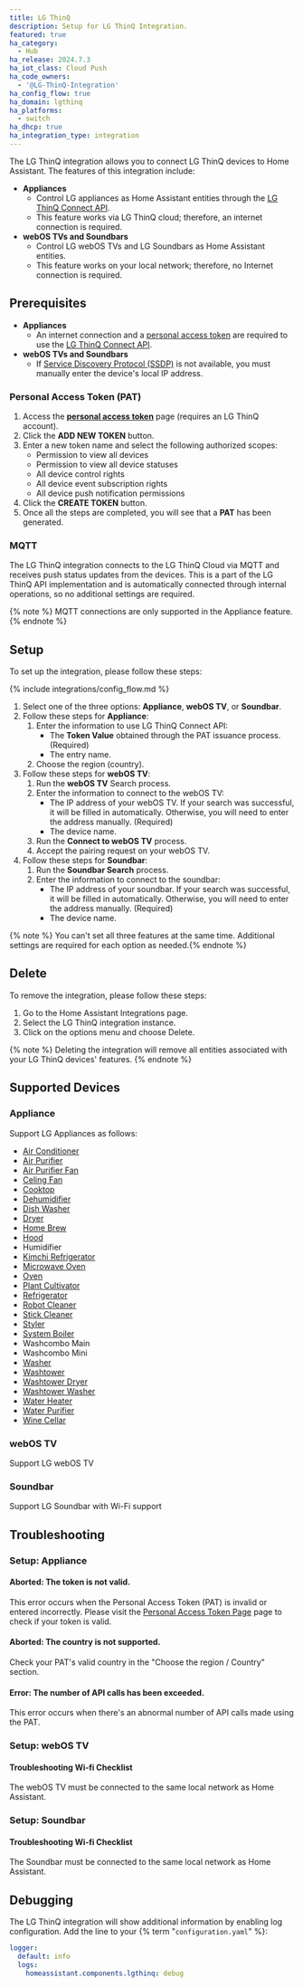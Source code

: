 ```yaml
---
title: LG ThinQ
description: Setup for LG ThinQ Integration.
featured: true
ha_category:
  - Hub
ha_release: 2024.7.3
ha_iot_class: Cloud Push
ha_code_owners:
  - '@LG-ThinQ-Integration'
ha_config_flow: true
ha_domain: lgthinq
ha_platforms:
  - switch
ha_dhcp: true
ha_integration_type: integration
---
```


The LG ThinQ integration allows you to connect LG ThinQ devices to Home Assistant. The features of this integration include:

- **Appliances**
   - Control LG appliances as Home Assistant entities through the [LG ThinQ Connect API](https://thinq.developer.lge.com/ko/cloud/).
   - This feature works via LG ThinQ cloud; therefore, an internet connection is required.
- **webOS TVs and Soundbars**
   - Control LG webOS TVs and LG Soundbars as Home Assistant entities.
   - This feature works on your local network; therefore, no Internet connection is required.


## Prerequisites

- **Appliances**
    - An internet connection and a [personal access token](https://connect-pat.lgthinq.com) are required to use the [LG ThinQ Connect API](https://thinq.developer.lge.com/ko/cloud/).
- **webOS TVs and Soundbars**
    - If [Service Discovery Protocol (SSDP)](https://www.home-assistant.io/integrations/ssdp/) is not available, you must manually enter the device's local IP address.


### Personal Access Token (PAT)

1.	Access the **[personal access token](https://connect-pat.lgthinq.com)** page (requires an LG ThinQ account).
2.	Click the **ADD NEW TOKEN** button.
3.	Enter a new token name and select the following authorized scopes: 
    - Permission to view all devices
    - Permission to view all device statuses
    - All device control rights
    - All device event subscription rights
    - All device push notification permissions
4.	Click the **CREATE TOKEN** button.
5.	Once all the steps are completed, you will see that a **PAT** has been generated.

### MQTT

The LG ThinQ integration connects to the LG ThinQ Cloud via MQTT and receives push status updates from the devices. This is a part of the LG ThinQ API implementation and is automatically connected through internal operations, so no additional settings are required.

{% note %} MQTT connections are only supported in the Appliance feature.{% endnote %}


## Setup

To set up the integration, please follow these steps:

{% include integrations/config_flow.md %}

1.	Select one of the three options: **Appliance**, **webOS TV**, or **Soundbar**.
2. Follow these steps for **Appliance**:
   1. Enter the information to use LG ThinQ Connect API:
      - The **Token Value** obtained through the PAT issuance process. (Required)
      - The entry name.
   2. Choose the region (country).
3. Follow these steps for  **webOS TV**:
   1.	Run the **webOS TV** Search process.
   2. Enter the information to connect to the webOS TV:
      - The IP address of your webOS TV. If your search was successful, it will be filled in automatically. Otherwise, you will need to enter the address manually. (Required)
      - The device name.
   3. Run the **Connect to webOS TV** process.
   4. Accept the pairing request on your webOS TV.
4. Follow these steps for **Soundbar**:
   1. Run the **Soundbar Search** process.
   2. Enter the information to connect to the soundbar:
      - The IP address of your soundbar. If your search was successful, it will be filled in automatically. Otherwise, you will need to enter the address manually. (Required)
      - The device name.

{% note %} You can't set all three features at the same time. Additional settings are required for each option as needed.{% endnote %}


## Delete

To remove the integration, please follow these steps:

1.	Go to the Home Assistant Integrations page.
2.	Select the LG ThinQ integration instance.
3.	Click on the options menu and choose Delete.

{% note %} Deleting the integration will remove all entities associated with your LG ThinQ devices' features. {% endnote %}


## Supported Devices

### Appliance

Support LG Appliances as follows:

- [Air Conditioner](https://thinq.developer.lge.com/en/cloud/docs/thinq-connect/device-profile/air-conditioner/)
- [Air Purifier](https://thinq.developer.lge.com/en/cloud/docs/thinq-connect/device-profile/air-purifier/)
- [Air Purifier Fan](https://thinq.developer.lge.com/en/cloud/docs/thinq-connect/device-profile/Air-Purifier-Fan/)
- [Celing Fan](https://thinq.developer.lge.com/en/cloud/docs/thinq-connect/device-profile/ceiling-fan/)
- [Cooktop](https://thinq.developer.lge.com/en/cloud/docs/thinq-connect/device-profile/Cooktop/)
- [Dehumidifier](https://thinq.developer.lge.com/en/cloud/docs/thinq-connect/device-profile/dehumidifier/)
- [Dish Washer](https://thinq.developer.lge.com/en/cloud/docs/thinq-connect/device-profile/dish-washer/)
- [Dryer](https://thinq.developer.lge.com/en/cloud/docs/thinq-connect/device-profile/Dryer/)
- [Home Brew](https://thinq.developer.lge.com/en/cloud/docs/thinq-connect/device-profile/Home-Brew/)
- [Hood](https://thinq.developer.lge.com/en/cloud/docs/thinq-connect/device-profile/Hood/)
- Humidifier
- [Kimchi Refrigerator](https://thinq.developer.lge.com/en/cloud/docs/thinq-connect/device-profile/Kimchi-Refrigerator/)
- [Microwave Oven](https://thinq.developer.lge.com/en/cloud/docs/thinq-connect/device-profile/Microwave-Oven/)
- [Oven](https://thinq.developer.lge.com/en/cloud/docs/thinq-connect/device-profile/Oven/)
- [Plant Cultivator](https://thinq.developer.lge.com/en/cloud/docs/thinq-connect/device-profile/Plant-Cultivator/)
- [Refrigerator](https://thinq.developer.lge.com/en/cloud/docs/thinq-connect/device-profile/refrigerator/)
- [Robot Cleaner](https://thinq.developer.lge.com/en/cloud/docs/thinq-connect/device-profile/robot-cleaner/)
- [Stick Cleaner](https://thinq.developer.lge.com/en/cloud/docs/thinq-connect/device-profile/Stick-Cleaner/)
- [Styler](https://thinq.developer.lge.com/en/cloud/docs/thinq-connect/device-profile/styler/)
- [System Boiler](https://thinq.developer.lge.com/en/cloud/docs/thinq-connect/device-profile/System-Boiler/)
- Washcombo Main
- Washcombo Mini
- [Washer](https://thinq.developer.lge.com/en/cloud/docs/thinq-connect/device-profile/washer/)
- [Washtower](https://thinq.developer.lge.com/en/cloud/docs/thinq-connect/device-profile/WashTower-Single-Unit/)
- [Washtower Dryer](https://thinq.developer.lge.com/en/cloud/docs/thinq-connect/device-profile/WashTower-Dryer/)
- [Washtower Washer](https://thinq.developer.lge.com/en/cloud/docs/thinq-connect/device-profile/WashTower-Washer/)
- [Water Heater](https://thinq.developer.lge.com/en/cloud/docs/thinq-connect/device-profile/Water-Heater/)
- [Water Purifier](https://thinq.developer.lge.com/en/cloud/docs/thinq-connect/device-profile/water-purifier/)
- [Wine Cellar](https://thinq.developer.lge.com/en/cloud/docs/thinq-connect/device-profile/Wine-Cellar/)

### webOS TV

Support LG webOS TV

### Soundbar

Support LG Soundbar with Wi-Fi support


## Troubleshooting

### Setup: Appliance

#### Aborted: The token is not valid.

This error occurs when the Personal Access Token (PAT) is invalid or entered incorrectly. Please visit the [Personal Access Token Page](https://d1jykc6oogauei.cloudfront.net/) page to check if your token is valid.

#### Aborted: The country is not supported.

Check your PAT's valid country in the "Choose the region / Country" section.

#### Error: The number of API calls has been exceeded.

This error occurs when there's an abnormal number of API calls made using the PAT.

### Setup: webOS TV

#### Troubleshooting Wi-fi Checklist

The webOS TV must be connected to the same local network as Home Assistant.

### Setup: Soundbar

#### Troubleshooting Wi-fi Checklist

The Soundbar must be connected to the same local network as Home Assistant.

## Debugging

The LG ThinQ integration will show additional information by enabling log configuration. Add the line to your {% term "`configuration.yaml`" %}:

```yaml
logger:
  default: info
  logs:
    homeassistant.components.lgthinq: debug
```
